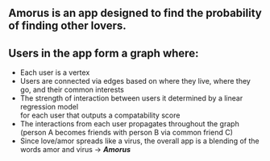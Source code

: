 ## Amorus is an app designed to find the probability of finding other lovers.

## Users in the app form a graph where: 
  <ul>
  <li> Each user is a vertex </li>
  <li> Users are connected via edges based on where they live, where they go, and their common interests </li>
  <li> The strength of interaction between users it determined by a linear regression model </li>
    for each user that outputs a compatability score </li>
  <li>The interactions from each user propagates throughout the graph (person A becomes friends with person B via common friend C) </li>
  <li> Since love/amor spreads like a virus, the overall app is a blending of the words amor and virus -> <strong><em>Amorus</em></strong> </li>
  </ul>
  

